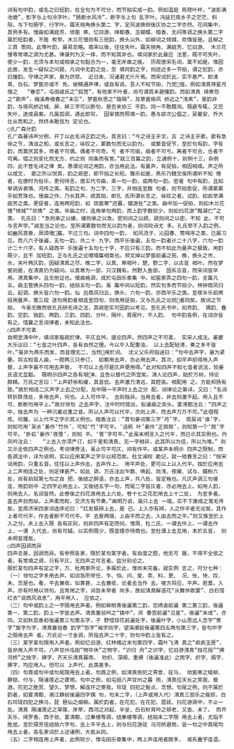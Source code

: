 <!-- { "loadSidebar": true } -->
    词有句中韵，或名之曰短韵，在全句为不可分，而节拍实成一韵。例如温庭 筠荷叶杯，“波影满池塘”，影字与上句冷字叶。“肠断水风冷”，断字与上句 乱字叶。冯延巳南乡子之茫茫、斜阳，与下句肠字、行字叶。霜天晓角换头第二 字，定风波换侧後仄协之二字亦然。花间集中，其例多有。慢曲如满庭芳、琐窗 寒、忆旧游、绛都春、玉蝴蝶、暗香、无闷等调之换头第二字属於短韵者，不胜 枚举。木兰花慢则有三短韵，换头以外，如柳词之倾城、欢情皆是。且柳之三首 悉同。此等叶韵，最易忽略。南宋以後，往往失叶。霜天晓角、满庭芳、忆旧游、 木兰花慢等常填之调为尤甚。律谱列为又一体，而不知其非也。填词家於此最应 注意，既不可失叶，使少一韵，尤须与本句或相承之句黏合为一，毫无斧凿之痕。 历观唐宋名词，莫不如是。惟因此故，发生一疑似之问题，凡词中无韵之处，忽 填同韵之字，则迹近多一节拍，谓之犯韵，亦曰撞韵。守律之声家，悬为厉禁。 近日朱、况诸君尤斤斤焉。而宋词於此，实不甚严。即清真、白石、梦窗亦或不 免。彼精通声律，或自有说。吾人不知节拍，乃觉徨。例如清真拜星月慢之   “眷恋”，屯田戚氏之“孤馆”，有他家不叶者，尚可谓其未避撞韵。而如清真 绮寮怨之“歌声”，梅溪寿楼春之“未忘”，梦窗秋思之“路隔”，及草窗倚风 娇近之“浅素”，是韵非韵，与倚风娇近城、屏、婷三字可以断句，是否夹协三 平韵，同一不敢臆测。既避专辄，又恐失叶，遂成县案。凡属孤调，遇此即穷。 因审慎而照填一韵，愚与邵次公倡之，吴瞿安、乔大壮从而和之，然终未敢信为 定论也。
    ○孔广森分韵
    孔广森著诗声分例，开丁以此毛诗正韵之先。其言曰：“今之诗主乎文，古 之诗主乎歌。歌有急徐之节，清浊之和，或长言之，咏叹之，累数句而无以韵为。 或繁音促节，至於句有韵，字有韵，而莫厌其多，奇者不可偶，偶者不可奇。亏 者不可缀，缀者不可亏。离者不可合，合者不可离。错之则变化而无方，约之则 同条而有常。”就三百篇之韵，立通例十，别例十三，杂例四，此不啻毛诗之律 矣。愚谓论词之用韵，亦当用此法。有曼声，有促拍，相因相成。声之所以成文， 歌之所以悦耳，韵之疏密，即节拍之长短。雅乐如是，燕乐乃魏文侯所谓听不知 倦者，在唐时为俗乐，更何待言。唐五代令曲，率一句一韵，或两句一韵。密者 句中有韵，且如单调诉衷情、河传之类。有韵之句，为二字、三字，并相连至数 句者，则节拍愈促，所谓累累乎如贯珠也。慢曲之作，乃长其声，疏其拍，即孔 氏所谓长言之、咏叹之者。试韵，如前举满庭芳之类。更促者，连用两短韵，如 琐窗寒“迟暮，嬉游处”之类。曲中加一促拍，则如木兰花慢“倾城”“欢情” 之类。毕曲之时，连用单句两韵，而上韵字数较少，则如扫花游“黯凝伫”之类。 孔氏曰：“急则承之以缓，缓则承之以急。密则间之以疏，疏则间之以密。不知 此，不可与言声学。”诚至当之论也。至所谓累数句而无以韵为者，则词较诗尤 多。孔氏举不入韵之例，如豳风首章，周颂噫篇，不过三句。词中四句一韵， 如风流子、沁园春、莺啼序之类，已属习见。而八六子後遍，五句一韵，共二十 九字。西平乐後遍，五句一韵者计二十八字，六句一韵计二十六字。有人疑西平 乐後遍十五句七十字，不应只有三韵。而不知此为曼声之极致。用韵既少，且不 加短韵，正与孔氏之论噫嘻篇相类也。郑文焯以梦窗前遍之苑、晚，换头之市、 水，夹叶两仄韵，因疑清真之尽、晚二字，以真、寒相叶，楚、野二字，以古音 相叶。然在梦窗则是，在清真仍为疑问。以真寒为一部，只汉魏有。然野入鱼部， 固系古音，而宋词皆罕用。清真集中，且无他证也。慢曲格调，成於屯田乐章集 中。如笛家弄之四句一韵，全篇凡五。曲玉管换头四句一韵，结拍五句一韵。虽 篇中间以短韵，然实句多而节拍少。林钟商凤归云，起调、换头皆六句一韵。仙 吕商凤归云，换头，六句一韵，亦西平乐之类。至夜半乐前两段用曼声，第三段 逐句用韵者相连至四句，则改用促拍，又与孔氏之论鸱者同矣。故词之节拍， 今虽无徵而依孔氏研毛诗之法，其疏密实可因韵以考见。至孔氏书中，如奇韵、 偶韵、叠韵、空韵、独韵、两韵、三韵、四韵、分叶、隔叶、首尾叶、不入韵、 句中韵各例，在词亦皆有之。惜曩之言词律者，未知此法也。
    ○四声不可紊
    自明至清中叶，填词家每疏於律。平仄且舛，遑论四声。然四声之不可紊， 实宋人成法。姜夔大乐议曰：“七音之叶四声，各有自然之理。今以平入配重浊， 以上去配轻清，奏之多不皆叶。”虽非为燕乐而发，而音理无二，当然用於词。 沈义父乐府指迷曰：“句中去声字，最为紧要。将古知音人曲，一腔两三只参订， 如都用去声，亦必用去声。其次，如平声却得用入声替，上声字最不可用去声替。 不可以上去尽是仄声便用得。”此对知四声不知七音者说法，较姜氏语尤显豁。 既明示四声之各有垠Ф，且告以替代之所宜矣。清人论四声，始於万树，持论 颇精。万氏之言曰：“上声舒徐和缓，其音低。去声激万清远，其腔高。相配用 之。方能抑扬有致。”故於相连二仄声字上去之分配，及中隔一平声时上去之分 配，词律论之綦详。又曰：“名词转折跌荡处，多用去声，何也。上入可作平， 去则独异。当用去者，非去则激不起。用入且不可，断断勿用平上。”故对领句 之去声字，注中时时提出，拟诸曲之务头。宴清都注云：“四声之中，独去声为 一种沉着远重之音。所以入声可以代平，次则上声，而去声万万不可。”此借程 垓、何籀，以上代平之字示其义例也。暗香注云：“首句姜词第三字‘月’字， 观吴词‘谁’字，则知可用‘吴水’姜作‘竹外’，可知‘竹’字可平。‘送帆 叶’姜作‘正寂寂’，则知第一个‘寂’字可平。‘卧虹’姜作‘夜雪’，则知 平。‘雪’字可平。”此虽未明言入之代平，而已示其实例也。丹凤吟注云：   “上去入亦须严订，如千里和清真，无一字相异，此其所以为佳，所以为难。” 则又示全依四声之例也。考词律旁注，虽止可平可仄，间有作平。或某声未明示 四声之限制，而各调注中，详为说明，实以应用某声之字示以规范矣。杜文澜校 勘记，就一枝春言之曰：“按宋词用韵，只重五音。往往以上声作去，去声作上。 用平声处，更可以上以入代平。独於应用去上二声相连之处，则定律甚严。如此 调，万氏注出乍数、唤起、尚浅、夜暖、试与、媚粉六处，尚有前段第七句之自 把，後结之醉语，亦去上声，共八处，皆定格也。凡仄声调三句接连，用韵则中 之四字必用去上。又後结五字一句，而尾二字皆仄者，亦必用去上。如用人韵， 则用去入，名词皆然。此卷後之扫花游用去上六处，卷十七之花犯用去上十二处， 为至多者。盖去声劲而纵，上声柔而和，交济方有节奏。”阐明万说，虽只上去 一端，实不下康成之笺毛传矣。至周济宋四家词选序论曰：“红友极辨上去，是 已。上入亦有辨，入之作平者无论矣。其作上者可代平，作去者断不可代平。平 去是两端，上由平而之去，入由去而之平。”则又推至於上入之分。夫上去入既 各有区别，则非四声有定而何。惟周、杜二氏，一谓去作上，一谓去作上，一谓 入代去，尚有可疑。以实例既少，既音理亦待商也。至杜谓上去互用，本於五音， 则未明音理矣。
    ○四声因调而异    
    四声总是，因调而异。有参照各家，限於某句某字者。有自度之腔，他无可 据，不得不全依之者。有常填之调，只有平仄，无四声之可言者。兹分别论之。
    限於某句四声有定之字，万、杜两家所论，多属於此，惟尚未完备。就实例 言之，可分七种：
    （一）领句之字多用去声。如词旨所举任、乍、怕、问、爱、柰、料、更、 况、怅、快、叹、未、念是也。看，平去兼收。似算甚，上去兼收，论者去当作 去。嗟方将应，平声。若莫，入声。亦有时用以领句。且常用之字，词旨未举者 尚多，故如清真解语花“从舞休歌罢”、白石惜红衣“说西风消息”，用平用入， 应依之。
    （二）句中或韵上之一字限用去声者。例如柳梢青後遍第二韵，恋绣衾前遍 第二第三韵，後遍第一、第二韵，韵上一字皆去声。清真塞翁吟之“镜中”，庆 春宫前遍“见星”，後遍“未成”，亦同。又如秋蕊香前後遍第三句第五字，子 野惜琼花前遍处字，後遍叶字，小山思远人念字“寄字”旋字为字，清真塞垣春 韵字“怨字”袖字向字，望海潮前後遍第四五两句第三字，皆句中字之限用去声 者。万氏论一寸金调，所指去声二十字，则句中韵上皆有之。
    （三）某字某句限用入声者。例如忆旧游、红林檎近末句第四字，霜叶飞清 真之“疯疯玉匣”，皆非用入声不可。八声甘州屯田“物华休”之物字，“识归 舟”之识字，忆旧游清真“烛花摇”“拂河桥”之烛字、拂字，齐天乐清真暮雨、 劝织、深阁、重拂（後遍准此）之雨字、织字、阁字、拂字，均应用入。但可以 上声代，此类甚多。    
    （四）句首或句中或句尾限用去上者。句首之例，如清真倒犯之霁景、驻马， 琐窗寒之暗柳、静锁、付与，隔浦莲近之骤雨。句中之例，如屯田八声甘州之暮 雨，清真应天长之笑我、载酒，花犯之胜赏、望久、梦想，解连环之寄我，玲珑 四犯之鬓点、念想。句尾之例，则不属於韵者，如宴清都、湘江静前後遍四字偶 句，句末二字，（上声或用入代）清真三部乐之瘦损，白石玲珑四犯之换马，琵 琶仙之细柳。属於韵者，在花犯、在花犯、眉妩、扫花游调中，不止一处。清真 隔浦莲近之翠葆、岸草，西河之对起、半垒，白石秋宵吟之顿老、又杳、未了。 而齐天乐、绮罗香、西子妆、宴清都、过秦楼等调，结秦楼等调，结拍末二字限 用去上者，尤指不胜屈。至於探芳信结拍六字句，去上平平去上，则与扫花游驻 马河桥避雨，皆一句之中首尾均用去上者。各名家词於上述诸例，大抵从同。  
    （五）二字相连用上声者，此例较少，惟屯田乐章集中，两上声连用者颇多， 或系叠字连语。
